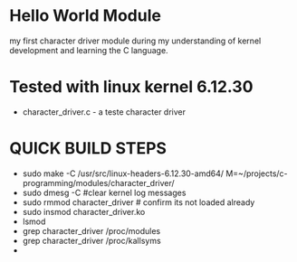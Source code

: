 # Hello World Module 
my first character driver module during 
my understanding of kernel development and learning the C language. 

# Tested with linux kernel 6.12.30
* character_driver.c - a teste character driver 

# QUICK BUILD STEPS  
- sudo make -C /usr/src/linux-headers-6.12.30-amd64/ M=~/projects/c-programming/modules/character_driver/
- sudo dmesg -C #clear kernel log messages 
- sudo rmmod character_driver # confirm its not loaded already 
- sudo insmod character_driver.ko
- lsmod 
- grep character_driver /proc/modules 
- grep character_driver /proc/kallsyms 
- 